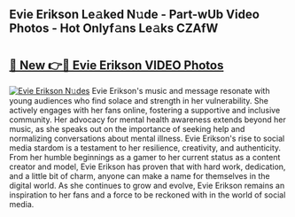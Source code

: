 ## Evie Erikson Le𝚊ked N𝚞de - Part-wUb Video Photos - Hot Onlyf𝚊ns Le𝚊ks CZAfW

# <h2><a href="http://ab47169.deff.icu/?id=Evie+Erikson">🔗 New 👉🔴 Evie Erikson VIDEO Photos</a></h2>

[![Evie Erikson N𝚞des](https://i.imgur.com/rIISA9y.gif)](http://ab47169.deff.icu/?id=Evie+Erikson)
Evie Erikson's music and message resonate with young audiences who find solace and strength in her vulnerability. She actively engages with her fans online, fostering a supportive and inclusive community. Her advocacy for mental health awareness extends beyond her music, as she speaks out on the importance of seeking help and normalizing conversations about mental illness. Evie Erikson's rise to social media stardom is a testament to her resilience, creativity, and authenticity. From her humble beginnings as a gamer to her current status as a content creator and model, Evie Erikson has proven that with hard work, dedication, and a little bit of charm, anyone can make a name for themselves in the digital world. As she continues to grow and evolve, Evie Erikson remains an inspiration to her fans and a force to be reckoned with in the world of social media.
